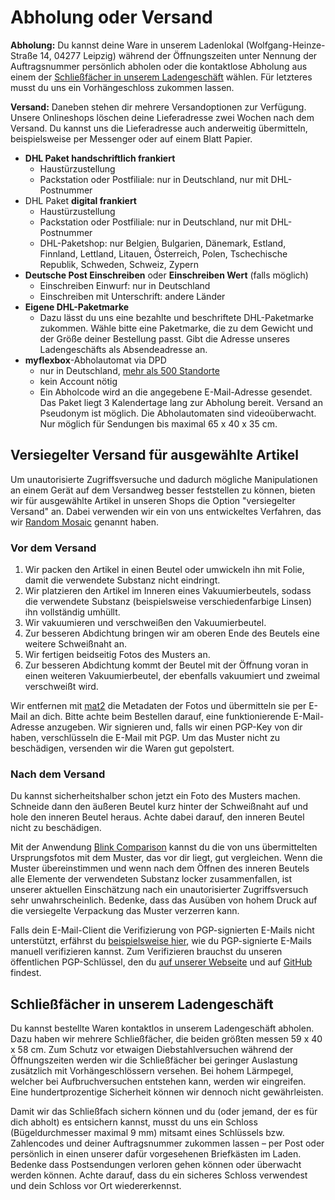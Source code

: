 # Abholung oder Versand

**Abholung:** Du kannst deine Ware in unserem Ladenlokal (Wolfgang-Heinze-Straße 14, 04277 Leipzig) während der Öffnungszeiten unter Nennung der Auftragsnummer persönlich abholen oder die kontaktlose Abholung aus einem der <a href="#lockers">Schließfächer in unserem Ladengeschäft</a> wählen. Für letzteres musst du uns ein Vorhängeschloss zukommen lassen.

**Versand:** Daneben stehen dir mehrere Versandoptionen zur Verfügung. Unsere Onlineshops löschen deine Lieferadresse zwei Wochen nach dem Versand. Du kannst uns die Lieferadresse auch anderweitig übermitteln, beispielsweise per Messenger oder auf einem Blatt Papier.

* **DHL Paket handschriftlich frankiert**
  * Haustürzustellung
  * Packstation oder Postfiliale: nur in Deutschland, nur mit DHL-Postnummer
* DHL Paket **digital frankiert**
  * Haustürzustellung
  * Packstation oder Postfiliale: nur in Deutschland, nur mit DHL-Postnummer
  * DHL-Paketshop: nur Belgien, Bulgarien, Dänemark, Estland, Finnland, Lettland, Litauen, Österreich, Polen, Tschechische Republik, Schweden, Schweiz, Zypern
* **Deutsche Post Einschreiben** oder **Einschreiben Wert** (falls möglich)
  * Einschreiben Einwurf: nur in Deutschland
  * Einschreiben mit Unterschrift: andere Länder
* **Eigene DHL-Paketmarke**
  * Dazu lässt du uns eine bezahlte und beschriftete DHL-Paketmarke zukommen. Wähle bitte eine Paketmarke, die zu dem Gewicht und der Größe deiner Bestellung passt. Gibt die Adresse unseres Ladengeschäfts als Absendeadresse an.
* **myflexbox**-Abholautomat via DPD
  * nur in Deutschland, [mehr als 500 Standorte](https://www.myflexbox.com/de-de/#myflexboxfinder)
  * kein Account nötig
  * Ein Abholcode wird an die angegebene E-Mail-Adresse gesendet. Das Paket liegt 3 Kalendertage lang zur Abholung bereit. Versand an Pseudonym ist möglich. Die Abholautomaten sind videoüberwacht. Nur möglich für Sendungen bis maximal 65 x 40 x 35 cm.

<h2 id="sealed-shipping">Versiegelter Versand für ausgewählte Artikel</h2>

Um unautorisierte Zugriffsversuche und dadurch mögliche Manipulationen an einem Gerät auf dem Versandweg besser feststellen zu können, bieten wir für ausgewählte Artikel in unseren Shops die Option "versiegelter Versand" an. Dabei verwenden wir ein von uns entwickeltes Verfahren, das wir [Random Mosaic](https://dys2p.com/de/2021-12-tamper-evident-protection.html) genannt haben.

### Vor dem Versand

1. Wir packen den Artikel in einen Beutel oder umwickeln ihn mit Folie, damit die verwendete Substanz nicht eindringt.
2. Wir platzieren den Artikel im Inneren eines Vakuumierbeutels, sodass die verwendete Substanz (beispielsweise verschiedenfarbige Linsen) ihn vollständig umhüllt.
3. Wir vakuumieren und verschweißen den Vakuumierbeutel.
4. Zur besseren Abdichtung bringen wir am oberen Ende des Beutels eine weitere Schweißnaht an.
5. Wir fertigen beidseitig Fotos des Musters an.
6. Zur besseren Abdichtung kommt der Beutel mit der Öffnung voran in einen weiteren Vakuumierbeutel, der ebenfalls vakuumiert und zweimal verschweißt wird.

Wir entfernen mit [mat2](https://0xacab.org/jvoisin/mat2) die Metadaten der Fotos und übermitteln sie per E-Mail an dich. Bitte achte beim Bestellen darauf, eine funktionierende E-Mail-Adresse anzugeben. Wir signieren und, falls wir einen PGP-Key von dir haben, verschlüsseln die E-Mail mit PGP. Um das Muster nicht zu beschädigen, versenden wir die Waren gut gepolstert.

### Nach dem Versand

Du kannst sicherheitshalber schon jetzt ein Foto des Musters machen. Schneide dann den äußeren Beutel kurz hinter der Schweißnaht auf und hole den inneren Beutel heraus. Achte dabei darauf, den inneren Beutel nicht zu beschädigen.

Mit der Anwendung [Blink Comparison](https://github.com/proninyaroslav/blink-comparison) kannst du die von uns übermittelten Ursprungsfotos mit dem Muster, das vor dir liegt, gut vergleichen. Wenn die Muster übereinstimmen und wenn nach dem Öffnen des inneren Beutels alle Elemente der verwendeten Substanz locker zusammenfallen, ist unserer aktuellen Einschätzung nach ein unautorisierter Zugriffsversuch sehr unwahrscheinlich. Bedenke, dass das Ausüben von hohem Druck auf die versiegelte Verpackung das Muster verzerren kann.

Falls dein E-Mail-Client die Verifizierung von PGP-signierten E-Mails nicht unterstützt, erfährst du [beispielsweise hier](https://web.archive.org/web/20230227141306/https://rvnrstnsyh.dev/pgp_mime_signature_verification), wie du PGP-signierte E-Mails manuell verifizieren kannst. Zum Verifizieren brauchst du unseren öffentlichen PGP-Schlüssel, den du [auf unserer Webseite](https://dys2p.com/de/contact.html) und auf [GitHub](https://github.com/dys2p/websites/blob/main/proxysto.re/contact/de.md) findest.

<h2 id="lockers">Schließfächer in unserem Ladengeschäft</h2>

Du kannst bestellte Waren kontaktlos in unserem Ladengeschäft abholen. Dazu haben wir mehrere Schließfächer, die beiden größten messen 59 x 40 x 58 cm. Zum Schutz vor etwaigen Diebstahlversuchen während der Öffnungszeiten werden wir die Schließfächer bei geringer Auslastung zusätzlich mit Vorhängeschlössern versehen. Bei hohem Lärmpegel, welcher bei Aufbruchversuchen entstehen kann, werden wir eingreifen. Eine hundertprozentige Sicherheit können wir dennoch nicht gewährleisten.

Damit wir das Schließfach sichern können und du (oder jemand, der es für dich abholt) es entsichern kannst, musst du uns ein Schloss (Bügeldurchmesser maximal 9 mm) mitsamt eines Schlüssels bzw. Zahlencodes und deiner Auftragsnummer zukommen lassen – per Post oder persönlich in einen unserer dafür vorgesehenen Briefkästen im Laden. Bedenke dass Postsendungen verloren gehen können oder überwacht werden können. Achte darauf, dass du ein sicheres Schloss verwendest und dein Schloss vor Ort wiedererkennst.
